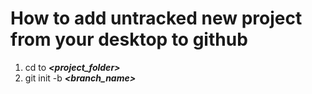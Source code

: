 # How to add untracked new project from your desktop to github

1. cd to ***<project_folder>***
2. git init -b ***<branch_name>***
